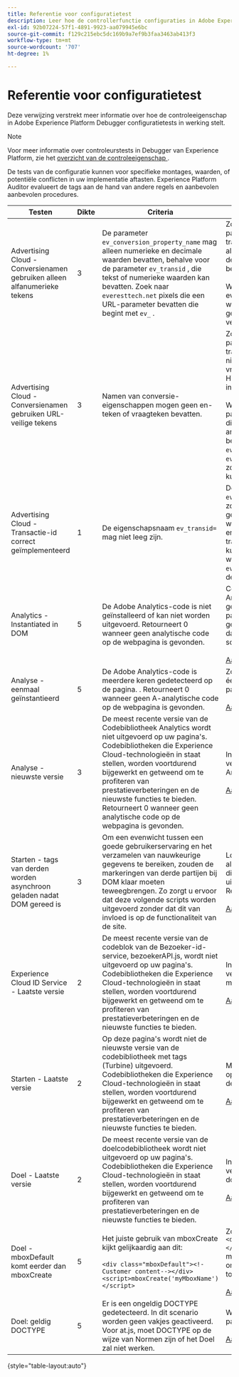 ```yaml
---
title: Referentie voor configuratietest
description: Leer hoe de controllerfunctie configuraties in Adobe Experience Platform Debugger test.
exl-id: 92b07224-57f1-4891-9923-aa079945e6bc
source-git-commit: f129c215ebc5dc169b9a7ef9b3faa3463ab413f3
workflow-type: tm+mt
source-wordcount: '707'
ht-degree: 1%

---
```


# Referentie voor configuratietest

Deze verwijzing verstrekt meer informatie over hoe de controleeigenschap in Adobe Experience Platform Debugger configuratietests in werking stelt.

>[!NOTE]
>
>Voor meer informatie over controleurstests in Debugger van Experience Platform, zie het [ overzicht van de controleeigenschap ](./overview.md).

De tests van de configuratie kunnen voor specifieke montages, waarden, of potentiële conflicten in uw implementatie aftasten. Experience Platform Auditor evalueert de tags aan de hand van andere regels en aanbevolen aanbevolen procedures.

| Testen | Dikte | Criteria | Aanbeveling |
| --- | --- | --- | --- |
| Advertising Cloud - Conversienamen gebruiken alleen alfanumerieke tekens | 3 | De parameter `ev_conversion_property_name` mag alleen numerieke en decimale waarden bevatten, behalve voor de parameter `ev_transid` , die tekst of numerieke waarden kan bevatten. Zoek naar `everesttech.net` pixels die een URL-parameter bevatten die begint met `ev_` . | Zorg ervoor dat de parameters van de transactieeigenschap alleen numerieke en decimale waarden bevatten.<br><br> Waarschuwing: Om het even welke andere waardetypes zouden gegevensverlies kunnen veroorzaken. |
| Advertising Cloud - Conversienamen gebruiken URL-veilige tekens | 3 | Namen van conversie-eigenschappen mogen geen en-teken of vraagteken bevatten. | Zorg ervoor dat de parameters van de transactieeigenschap geen niet-gecodeerd en/of vraagteken bevatten. Hiermee wordt de URL-indeling verbroken.<br><br> Waarschuwing: de parameters van het bezit die een niet-gecodeerd ampersand of vraagteken bevatten, (bijvoorbeeld: `ev_formComplete?=1` of `ev_formComplete&Submit=1`), zouden in gegevensverlies kunnen resulteren. |
| Advertising Cloud - Transactie-id correct geïmplementeerd | 1 | De eigenschapsnaam `ev_transid=` mag niet leeg zijn. | De eigenschapsnaam `ev_transid=` mag niet zonder een waarde worden gelaten. Als dit zonder een waarde wordt verlaten, zou er verlies van transactiegegevens kunnen zijn. Wijs een waarde toe aan `ev_transid=` of verwijder de parameter uit de pixel. |
| Analytics - Instantiated in DOM | 5 | De Adobe Analytics-code is niet geïnstalleerd of kan niet worden uitgevoerd. Retourneert 0 wanneer geen analytische code op de webpagina is gevonden. | Controleer of de tag Analytics is geïmplementeerd op de pagina en niet wordt geblokkeerd door daaropvolgende scriptactiviteiten.<br><br>[ Aanvullende informatie ](https://experienceleague.adobe.com/docs/analytics/implementation/home.html) |
| Analyse - eenmaal geïnstantieerd | 5 | De Adobe Analytics-code is meerdere keren gedetecteerd op de pagina. . Retourneert 0 wanneer geen A-analytische code op de webpagina is gevonden. | Zorg ervoor dat er slechts één tag Analytics op de pagina staat.<br><br>[ Aanvullende informatie ](https://experienceleague.adobe.com/docs/analytics/implementation/home.html) |
| Analyse - nieuwste versie | 3 | De meest recente versie van de Codebibliotheek Analytics wordt niet uitgevoerd op uw pagina&#39;s. Codebibliotheken die Experience Cloud-technologieën in staat stellen, worden voortdurend bijgewerkt en getweend om te profiteren van prestatieverbeteringen en de nieuwste functies te bieden. Retourneert 0 wanneer geen analytische code op de webpagina is gevonden. | Installeer de nieuwste versie van de bibliotheek Analytics.<br><br>[ Aanvullende informatie ](https://experienceleague.adobe.com/docs/analytics/implementation/appmeasurement-updates.html) |
| Starten - tags van derden worden asynchroon geladen nadat DOM gereed is | 3 | Om een evenwicht tussen een goede gebruikerservaring en het verzamelen van nauwkeurige gegevens te bereiken, zouden de markeringen van derde partijen bij DOM klaar moeten teweegbrengen. Zo zorgt u ervoor dat deze volgende scripts worden uitgevoerd zonder dat dit van invloed is op de functionaliteit van de site. | Los dit probleem op door alle regels aan te passen die derden-pixels uitvoeren om bij DOM Ready te branden.<br><br>[ Aanvullende informatie ](../../tags/ui/managing-resources/rules.md) |
| Experience Cloud ID Service - Laatste versie | 2 | De meest recente versie van de codeblok van de Bezoeker-id-service, bezoekerAPI.js, wordt niet uitgevoerd op uw pagina&#39;s. Codebibliotheken die Experience Cloud-technologieën in staat stellen, worden voortdurend bijgewerkt en getweend om te profiteren van prestatieverbeteringen en de nieuwste functies te bieden. | Installeer de nieuwste versie van de bibliotheek met bezoekersidentiteiten.<br><br>[ Aanvullende informatie ](https://experienceleague.adobe.com/docs/id-service/using/id-service-api/library.html) |
| Starten - Laatste versie | 2 | Op deze pagina&#39;s wordt niet de nieuwste versie van de codebibliotheek met tags (Turbine) uitgevoerd. Codebibliotheken die Experience Cloud-technologieën in staat stellen, worden voortdurend bijgewerkt en getweend om te profiteren van prestatieverbeteringen en de nieuwste functies te bieden. | Maak de tagbibliotheek opnieuw en publiceer deze.<br><br>[ Aanvullende informatie ](../../tags/quick-start/quick-start.md) |
| Doel - Laatste versie | 2 | De meest recente versie van de doelcodebibliotheek wordt niet uitgevoerd op uw pagina&#39;s. Codebibliotheken die Experience Cloud-technologieën in staat stellen, worden voortdurend bijgewerkt en getweend om te profiteren van prestatieverbeteringen en de nieuwste functies te bieden. | Installeer de nieuwste versie van de doelbibliotheek.<br><br>[ Aanvullende informatie ](https://developer.adobe.com/target/implement/client-side/) |
| Doel - mboxDefault komt eerder dan mboxCreate | 5 | Het juiste gebruik van mboxCreate kijkt gelijkaardig aan dit:<br><br> `<div class="mboxDefault"><!-Customer content--></div><script>mboxCreate('myMboxName')</script>` | Zorg ervoor dat u een tag `<div class="mboxDefault"></div>` opneemt voordat u mboxCreate() aanroept. om.js zal geen één voor u toevoegen.<br><br>[ Aanvullende informatie ](https://developer.adobe.com/target/implement/client-side/) |
| Doel: geldig DOCTYPE | 5 | Er is een ongeldig DOCTYPE gedetecteerd. In dit scenario worden geen vakjes geactiveerd.  Voor at.js, moet DOCTYPE op de wijze van Normen zijn of het Doel zal niet werken. | Werk het DOCTYPE op de pagina bij.<br><br>[ Aanvullende informatie ](https://developer.adobe.com/target/implement/client-side/atjs/target-atjs-faq/) |

{style="table-layout:auto"}
